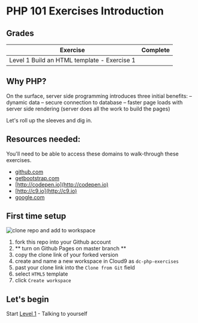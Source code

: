 # PHP 101 Exercises Introduction

## Grades
Exercise                                     | Complete
-------------------------------------------- | -------------
Level 1 Build an HTML template - Exercise 1  |

## Why PHP?
On the surface, server side programming introduces three initial benefits:
– dynamic data
– secure connection to database
– faster page loads with server side rendering (server does all the work to build the pages)

Let's roll up the sleeves and dig in.

## Resources needed:
You'll need to be able to access these domains to walk-through these exercises.
- [github.com](http://github.com)
- [getbootstrap.com](http://getbootstrap.com)
- [http://codepen.io](http://codepen.io)
- [http://c9.io](http://c9.io)
- [google.com](http://google.com)

## First time setup
![clone repo and add to workspace](https://github.com/DevCatalyst/javascript-exercises/blob/master/assets/images/readme/clone-js-exercise-repo.gif)

1. fork this repo into your Github account
1. ** turn on Github Pages on master branch **
1. copy the clone link of your forked version
1. create and name a new workspace in Cloud9 as `dc-php-exercises`
1. past your clone link into the `Clone from Git` field
1. select `HTML5` template
1. click `Create workspace`

## Let's begin
Start [Level 1](level-1.md) - Talking to yourself
